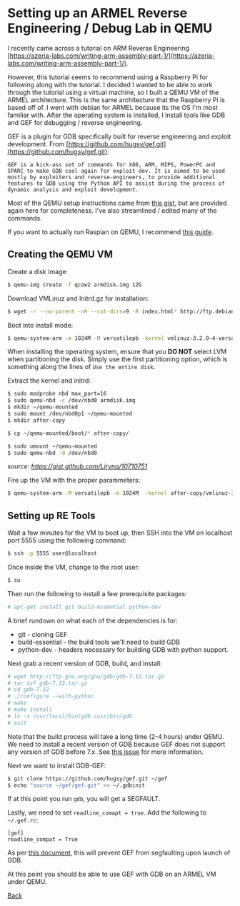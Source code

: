 # Setting up an ARMEL Reverse Engineering / Debug Lab in QEMU

I recently came across a tutorial on ARM Reverse Engineering [https://azeria-labs.com/writing-arm-assembly-part-1/](https://azeria-labs.com/writing-arm-assembly-part-1/).

However, this tutorial seems to recommend using a Raspberry Pi for following along with the tutorial.  I decided I wanted to be able to work through the tutorial using a virtual machine, so I built a QEMU VM of the ARMEL architecture.  This is the same architecture that the Raspberry Pi is based off of.
I went with debian for ARMEL because its the OS I'm most familiar with.
After the operating system is installed, I install tools like GDB and GEF for debugging / reverse engineering.

GEF is a plugin for GDB specifically built for reverse engineering and exploit development.  From [https://github.com/hugsy/gef.git](https://github.com/hugsy/gef.git):

```
GEF is a kick-ass set of commands for X86, ARM, MIPS, PowerPC and SPARC to make GDB cool again for exploit dev. It is aimed to be used mostly by exploiters and reverse-engineers, to provide additional features to GDB using the Python API to assist during the process of dynamic analysis and exploit development.
```

Most of the QEMU setup instructions came from [this gist](https://gist.github.com/Liryna/10710751), but are provided again here for completeness. I've also streamlined / edited many of the commands.

If you want to actually run Raspian on QEMU, I recommend [this guide](https://azeria-labs.com/emulate-raspberry-pi-with-qemu/).

## Creating the QEMU VM

Create a disk image:

```bash
$ qemu-img create -f qcow2 armdisk.img 12G
```

Download VMLinuz and Initrd.gz for installation:

```bash
$ wget -r --no-parent -nH --cut-dirs=9 -R index.html* http://ftp.debian.org/debian/dists/wheezy/main/installer-armel/current/images/versatile/netboot/  
```

Boot into install mode:

```bash
$ qemu-system-arm -m 1024M -M versatilepb -kernel vmlinuz-3.2.0-4-versatile -initrd initrd.gz -append "root=/dev/ram" -hda armdisk.img -no-reboot
```

When installing the operating system, ensure that you **DO NOT** select LVM when partitioning the disk.  Simply use the first partitioning option, which is something along the lines of `Use the entire disk`.

Extract the kernel and initrd:

```bash
$ sudo modprobe nbd max_part=16
$ sudo qemu-nbd -c /dev/nbd0 armdisk.img
$ mkdir ~/qemu-mounted
$ sudo mount /dev/nbd0p1 ~/qemu-mounted
$ mkdir after-copy

$ cp ~/qemu-mounted/boot/* after-copy/

$ sudo umount ~/qemu-mounted
$ sudo qemu-nbd -d /dev/nbd0
```
_source: https://gist.github.com/Liryna/10710751_

Fire up the VM with the proper parammeters:

```bash
$ qemu-system-arm -M versatilepb -m 1024M  -kernel after-copy/vmlinuz-3.2.0-4-versatile -initrd after-copy/initrd.img-3.2.0-4-versatile -hda armdisk.img -append "root=/dev/sda1" -redir tcp:5555::22 -nographic 
```

## Setting up RE Tools
Wait a few minutes for the VM to boot up, then SSH into the VM on localhost port 5555 using the following command:

```bash
$ ssh -p 5555 user@localhost
```

Once inside the VM, change to the root user:

```bash
$ su
```

Then run the following to install a few prerequisite packages:

```bash
# apt-get install git build-essential python-dev
```

A brief rundown on what each of the dependencies is for:
* git - cloning GEF
* build-essential - the build tools we'll need to build GDB
* python-dev - headers necessary for building GDB with python support.

Next grab a recent version of GDB, build, and install:

```bash
# wget http://ftp.gnu.org/gnu/gdb/gdb-7.12.tar.gz
# tar xzf gdb-7.12.tar.gz
# cd gdb-7.12
# ./configure --with-python
# make
# make install
# ln -s /usr/local/bin/gdb /usr/bin/gdb
# exit
```

Note that the build process will take a long time (2-4 hours) under QEMU. We need to install a recent version of GDB because GEF does not support any version of GDB before 7.x. See [this issue](https://github.com/hugsy/gef/issues/148) for more information.

Next we want to install GDB-GEF:

```bash
$ git clone https://github.com/hugsy/gef.git ~/gef
$ echo "source ~/gef/gef.git" >> ~/.gdbinit
```

If at this point you run `gdb`, you will get a SEGFAULT.

Lastly, we need to set `readline_comapt = true`.  Add the following to `~/.gef.rc`:
```
[gef]
readline_compat = True
```

As per [this document](https://gef.readthedocs.io/en/latest/faq/#i-get-a-segfault-when-starting-gdb-with-gef), this will prevent GEF from segfaulting upon launch of GDB.

At this point you should be able to use GEF with GDB on an ARMEL VM under QEMU.

[Back](https://nstarke.github.io/)